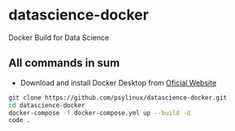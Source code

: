 # datascience-docker
Docker Build for Data Science

## All commands in sum

- Download and install Docker Desktop from [Oficial Website](https://www.docker.com/products/docker-desktop)

```bash
git clone https://github.com/psylinux/datascience-docker.git
cd datascience-docker
docker-compose -f docker-compose.yml up --build -d
code .
```
